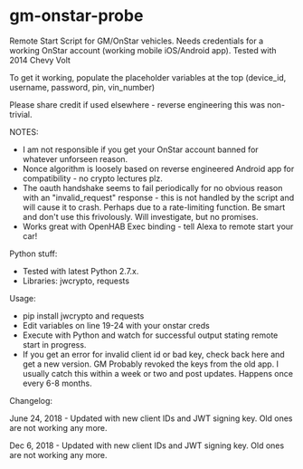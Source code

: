 # gm-onstar-probe

Remote Start Script for GM/OnStar vehicles. Needs credentials for a working OnStar account (working mobile iOS/Android app). Tested with 2014 Chevy Volt

To get it working, populate the placeholder variables at the top (device_id, username, password, pin, vin_number) 

Please share credit if used elsewhere - reverse engineering this was non-trivial. 

NOTES:

- I am not responsible if you get your OnStar account banned for whatever unforseen reason. 
- Nonce algorithm is loosely based on reverse engineered Android app for compatibility - no crypto lectures plz.
- The oauth handshake seems to fail periodically for no obvious reason with an "invalid_request" response - this is not handled by the script and will cause it to crash. Perhaps due to a rate-limiting function. Be smart and don't use this frivolously. Will investigate, but no promises.
- Works great with OpenHAB Exec binding - tell Alexa to remote start your car!


Python stuff:
- Tested with latest Python 2.7.x.
- Libraries: jwcrypto, requests

Usage:
- pip install jwcrypto and requests
- Edit variables on line 19-24 with your onstar creds
- Execute with Python and watch for successful output stating remote start in progress.
- If you get an error for invalid client id or bad key, check back here and get a new version. GM Probably revoked the keys from the old app. I usually catch this within a week or two and post updates. Happens once every 6-8 months.

Changelog:

June 24, 2018 - Updated with new client IDs and JWT signing key. Old ones are not working any more.

Dec 6, 2018 - Updated with new client IDs and JWT signing key. Old ones are not working any more.
